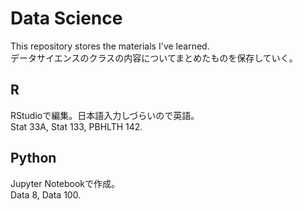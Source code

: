 # Data Science

This repository stores the materials I've learned.  
データサイエンスのクラスの内容についてまとめたものを保存していく。

## R
RStudioで編集。日本語入力しづらいので英語。  
Stat 33A, Stat 133, PBHLTH 142.

## Python
Jupyter Notebookで作成。  
Data 8, Data 100.
